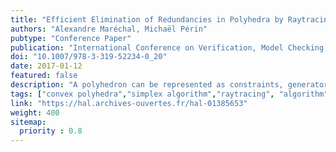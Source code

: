 ```yaml
---
title: "Efficient Elimination of Redundancies in Polyhedra by Raytracing"
authors: "Alexandre Maréchal, Michaël Périn"
pubtype: "Conference Paper"
publication: "International Conference on Verification, Model Checking, and Abstract Interpretation (VMCAI)"
doi: "10.1007/978-3-319-52234-0_20"
date: 2017-01-12
featured: false
description: "A polyhedron can be represented as constraints, generators or both in the double description framework. Whatever the representation, most polyhedral operators spend a significant amount of time to maintain minimal representations. To minimize a polyhedron in constraints-only representation, the redundancy of each constraint must be checked with respect to others by solving a linear programming (lp) problem. We present an algorithm that replaces most lp problem resolutions by distance computations. It consists in launching rays starting from a point within the polyhedron and orthogonal to its bounding hyperplanes. A face first encountered by one of these rays is an irredundant constraint of the polyhedron. Since this procedure is incomplete, lp problem resolutions are required for the remaining undetermined constraints. Experiments show that our algorithm drastically reduces the number of calls to the simplex, resulting in a considerable speed improvement. To follow the geometric interpretation, the algorithm is explained in terms of constraints but it can also be used to minimize generators."
tags: ["convex polyhedra","simplex algorithm","raytracing", "algorithm"]
link: "https://hal.archives-ouvertes.fr/hal-01385653"
weight: 400
sitemap:
  priority : 0.8
---
```

